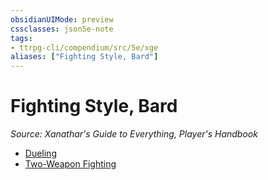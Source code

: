 ```yaml
---
obsidianUIMode: preview
cssclasses: json5e-note
tags:
- ttrpg-cli/compendium/src/5e/xge
aliases: ["Fighting Style, Bard"]
---
```

# Fighting Style, Bard
*Source: Xanathar's Guide to Everything, Player's Handbook* 

- [Dueling](/CLI/optional-features/dueling.md)
- [Two-Weapon Fighting](/CLI/optional-features/two-weapon-fighting.md)